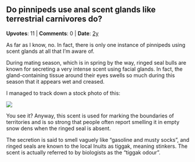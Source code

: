 ## Do pinnipeds use anal scent glands like terrestrial carnivores do?
    
**Upvotes**: 11 | **Comments**: 0 | **Date**: [2y](https://www.quora.com/Do-pinnipeds-use-anal-scent-glands-like-terrestrial-carnivores-do/answer/Gary-Meaney)

As far as I know, no. In fact, there is only one instance of pinnipeds using scent glands at all that I’m aware of.

During mating season, which is in spring by the way, ringed seal bulls are known for secreting a very intense scent using facial glands. In fact, the gland-containing tissue around their eyes swells so much during this season that it appears wet and creased.

I managed to track down a stock photo of this:

![](https://qph.fs.quoracdn.net/main-qimg-d554d779a319937997786a93e7f48d61-lq)

You see it? Anyway, this scent is used for marking the boundaries of territories and is so strong that people often report smelling it in empty snow dens when the ringed seal is absent.

The secretion is said to smell vaguely like “gasoline and musty socks”, and ringed seals are known to the local Inuits as tiggak, meaning stinkers. The scent is actually referred to by biologists as the “tiggak odour”.

